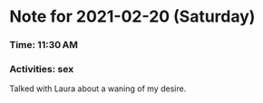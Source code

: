 # Note for 2021-02-20 (Saturday)
### Time: 11:30 AM
### Activities: sex

Talked with Laura about a waning of my desire.
